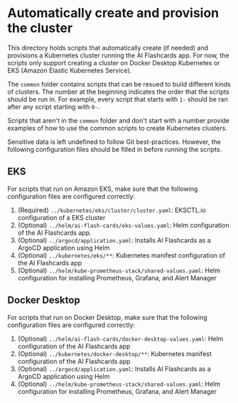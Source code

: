 # Automatically create and provision the cluster

This directory holds scripts that automatically create (if needed) and provisions a Kubernetes cluster running the AI Flashcards app. For now, the scripts only support creating a cluster on Docker Desktop Kubernetes or EKS (Amazon Elastic Kubernetes Service).

The `common` folder contains scripts that can be resued to build different kinds of clusters. The number at the beginning indicates the order that the scripts should be run in. For example, every script that starts with `1-` should be ran after any script starting with `0-`.

Scripts that aren't in the `common` folder and don't start with a number provide examples of how to use the common scripts to create Kubernetes clusters.

Sensitive data is left undefined to follow Git best-practices. However, the following configuration files should be filled in before running the scripts.

## EKS 

For scripts that run on Amazon EKS, make sure that the following configuration files are configured correctly:

1. (Required) `../kubernetes/eks/cluster/cluster.yaml`: EKSCTL.io configuration of a EKS cluster
2. (Optional) `../helm/ai-flash-cards/eks-values.yaml`: Helm configuration of the AI Flashcards app.
3. (Optional) `../argocd/application.yaml`: Installs AI Flashcards as a ArgoCD application using Helm
4. (Optional) `../kubernetes/eks/**`: Kubernetes manifest configuration of the AI Flashcards app
4. (Optional) `../helm/kube-prometheus-stack/shared-values.yaml`: Helm configuration for installing Prometheus, Grafana, and Alert Manager

## Docker Desktop

For scripts that run on Docker Desktop, make sure that the following configuration files are configured correctly:

1. (Optional) `../helm/ai-flash-cards/docker-desktop-values.yaml`: Helm configuration of the AI Flashcards app
2. (Optional) `../kubernetes/docker-desktop/**`: Kubernetes manifest configuration of the AI Flashcards app
3. (Optional) `../argocd/application.yaml`: Installs AI Flashcards as a ArgoCD application using Helm
4. (Optional) `../helm/kube-prometheus-stack/shared-values.yaml`: Helm configuration for installing Prometheus, Grafana, and Alert Manager